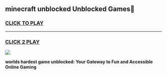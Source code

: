 
## minecraft unblocked Unblocked Games👋
<h3>
<a href="https://premium.freeplayer.one?title=minecraft_unblocked&ref=16F">CLICK TO PLAY</a></h3>
<hr>

<h3>
<a href="https://premium.freeplayer.one?title=minecraft_unblocked&ref=16F">CLICK 2 PLAY</a>
  
</h3>

<a href="https://premium.freeplayer.one?title=minecraft_unblocked&ref=16F/"><img src="https://clearcache.store/games.png"></a>


**worlds hardest game unblocked: Your Gateway to Fun and Accessible Online Gaming**
